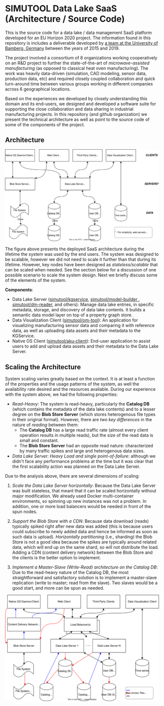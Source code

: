 # SIMUTOOL Data Lake SaaS (Architecture / Source Code)

This is the source code for a data lake / data management SaaS platform developed for an EU Horizon 2020 project. The information found in this repository is includes a deliverable developed by [a team at the University of Bamberg, Germany](https://www.uni-bamberg.de/en/mobi/research/simutool/) between the years of 2015 and 2019.

The project involved a consortium of 8 organizations working cooperatively on an R\&D project to further the state-of-the-art of *microwave-assisted manufacturing* (as opposed to classical heat oven manufacturing). The work was heavily data-driven (simulation, CAD modeling, sensor data, production data, etc) and required closely coupled collaboration and quick turn-around time between various groups working in different companies across 6 geographical locations.

Based on the experiences we developed by closely understanding this domain and its end-users, we designed and developed a software suite for supporting the close collaboration and data sharing in industrial manufacturing projects. In this repository (and github organization) we present the technical architecture as well as point to the source code of some of the components of the project. 

## Architecture

![](profile/simutool_system_design.drawio.svg)


The figure above presents the deployed SaaS architecture during the lifetime the system was used by the end users. The system was designed to be scalable, however we did not need to scale it further than that during its lifetime. However, key nodes have been designed as *stateless/scalable* that can be scaled when needed. See the section below for a discussion of one possible scenario to scale the system design. Next we briefly discuss some of the elements of the system.

**Components**:

* Data Lake Server ([simutool/kgservice](https://github.com/simutool/kgservice), [simutool/model-builder ](https://github.com/simutool/model-builder), [simutool/dm-reader](https://github.com/simutool/dm-reader), and others): Manage data lake entries, in specific metadata, storage, and discovery of data lake contents. It builds a semantic data model layer on top of a property graph store. 
* Data Visualization Client ([simutool/om-tool](https://github.com/simutool/om-tool)): An application for visualizing manufacturing sensor data and comparing it with reference data, as well as uploading data assets and their metadata to the KGService.
* Native OS Client ([simutool/aku-client](https://github.com/simutool/aku-client)): End-user application to assist users to add and upload data assets and their metadata to the Data Lake Server.


## Scaling the Architecture

System scaling varies greatly based on the context. It is at least a function of the properties and the usage patterns of the system, as well the availability rate desired and the resources available. During our experience with the system above, we had the following properties:


- *Read-Heavy*: The system is read-heavy, particularly the **Catalog DB** (which contains the metadata of the data lake contents) and to a lesser degree on the **Blob Store Server** (which stores heterogenous file types in their original format). However, there are *two key differences* in the nature of *reading* between them:
  - The **Catalog DB** has a large read traffic rate (almost every client operation results in multiple reads), but the size of the read data is small and constant.
  - The **Blob Store Server** had an opposite read nature: characterized by many traffic spikes and large and heterogenous data sizes.
- *Data Lake Server: Heavy Load and single point-of-failure*: although we didn't face any performance problems at the time but it was clear that the first scalability action was planned on the Data Lake Server.

Due to the analysis above, there are several dimensions of scaling:

1. *Scale the Data Lake Server horizontally*:  Because the Data Lake Server was built stateless, that meant that it can be scaled horizontally without major modification. We already used Docker multi-container environments, so spinning up new instances was not a problem. In addition, one or more load balancers would be needed in front of the spun nodes.

2. *Support the Blob Store with a CDN*: Because data download (reads) typically spiked right after new data was added (this is because users could subscribe to newly added data and hence be informed as soon as such data is upload). *Horizontally partitioning* (i.e., sharding) the Blob Store is not a good idea because the spikes are typically around related data, which will end up on the same shard, so will not distribute the load. Adding a CDN (content delivery network) between the Blob Store and the clients is the better option to implement.

3. *Implement a Master-Slave (Write-Read) architecture on the Catalog DB*: Due to the read-heavy nature of the Catalog DB, the most straightforward and satisfactory solution is to implement a master-slave replication (write to master; read from the slave). Two slaves would be a good start, and more can be spun as needed.


![](profile/simutool_system_design_scaled.drawio.svg)
